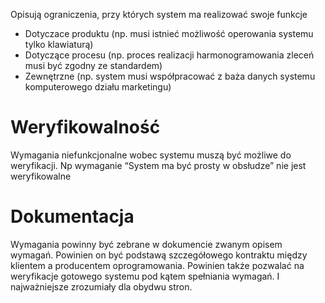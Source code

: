 Opisują ograniczenia, przy których system ma realizować swoje funkcje

- Dotyczace produktu (np. musi istnieć możliwość operowania systemu tylko klawiaturą)
- Dotyczące procesu (np. proces realizacji harmonogramowania zleceń musi być zgodny ze standardem)
- Zewnętrzne (np. system musi współpracować z baża danych systemu komputerowego działu marketingu)

# Weryfikowalność
Wymagania niefunkcjonalne wobec systemu muszą być możliwe do weryfikacji. Np wymaganie “System ma być prosty w obsłudze” nie jest weryfikowalne

# Dokumentacja
Wymagania powinny być zebrane w dokumencie zwanym opisem wymagań. Powinien on być podstawą szczegółowego kontraktu między klientem a producentem oprogramowania. Powinien także pozwalać na weryfikacje gotowego systemu pod kątem spełniania wymagań. I najważniejsze zrozumiały dla obydwu stron.
